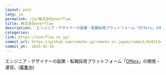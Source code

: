 ```yaml
---
layout: post
lang: ja
permalink: /ja/株式会社overflow
title: 株式会社overflow
description: 'エンジニア・デザイナーの副業・転職採用プラットフォーム「Offers」の開発・運営。(募集中)'
categories: 
link: https://overflow.co.jp/
commit_url: https://github.com/remote-jp/remote-in-japan/commit/dc0213e5d3bf547e1dd7b4da3b612a689016ef3e
commit_at:  2025-01-16
---
```


<p>エンジニア・デザイナーの副業・転職採用プラットフォーム「<a href="https://offers.jp">Offers</a>」の開発・運営。<a href="https://overflow.co.jp/recruit">(募集中)</a></p>

